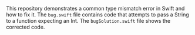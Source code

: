 This repository demonstrates a common type mismatch error in Swift and how to fix it.  The `bug.swift` file contains code that attempts to pass a String to a function expecting an Int. The `bugSolution.swift` file shows the corrected code.